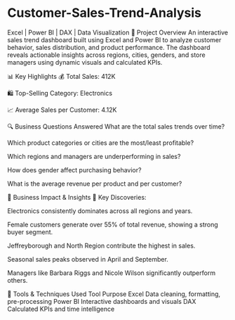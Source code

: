 # Customer-Sales-Trend-Analysis

Excel | Power BI | DAX | Data Visualization
📌 Project Overview
An interactive sales trend dashboard built using Excel and Power BI to analyze customer behavior, sales distribution, and product performance. The dashboard reveals actionable insights across regions, cities, genders, and store managers using dynamic visuals and calculated KPIs.

📊 Key Highlights
💰 Total Sales: 412K

🛍️ Top-Selling Category: Electronics

📈 Average Sales per Customer: 4.12K

🔍 Business Questions Answered
What are the total sales trends over time?

Which product categories or cities are the most/least profitable?

Which regions and managers are underperforming in sales?

How does gender affect purchasing behavior?

What is the average revenue per product and per customer?

📌 Business Impact & Insights
📍 Key Discoveries:

Electronics consistently dominates across all regions and years.

Female customers generate over 55% of total revenue, showing a strong buyer segment.

Jeffreyborough and North Region contribute the highest in sales.

Seasonal sales peaks observed in April and September.

Managers like Barbara Riggs and Nicole Wilson significantly outperform others.

🧠 Tools & Techniques Used
Tool	Purpose
Excel	Data cleaning, formatting, pre-processing
Power BI	Interactive dashboards and visuals
DAX	Calculated KPIs and time intelligence

